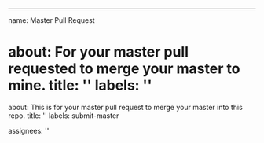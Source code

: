 ---
name: Master Pull Request


about: For your master pull requested to merge your master to mine.
title: ''
labels: ''
=======
about: This is for your master pull request to merge your master into this repo.
title: ''
labels: submit-master

assignees: ''

